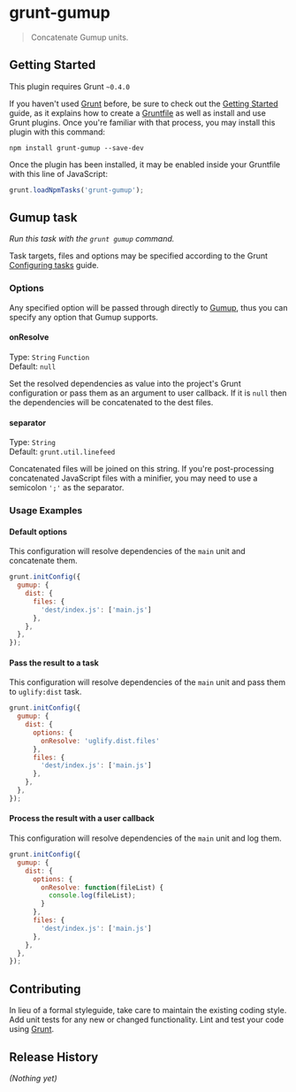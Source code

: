 # grunt-gumup

> Concatenate Gumup units.

## Getting Started
This plugin requires Grunt `~0.4.0`

If you haven't used [Grunt](http://gruntjs.com/) before, be sure to check out the [Getting Started](http://gruntjs.com/getting-started) guide, as it explains how to create a [Gruntfile](http://gruntjs.com/sample-gruntfile) as well as install and use Grunt plugins. Once you're familiar with that process, you may install this plugin with this command:

```shell
npm install grunt-gumup --save-dev
```

Once the plugin has been installed, it may be enabled inside your Gruntfile with this line of JavaScript:

```js
grunt.loadNpmTasks('grunt-gumup');
```

## Gumup task
_Run this task with the `grunt gumup` command._

Task targets, files and options may be specified according to the Grunt [Configuring tasks](http://gruntjs.com/configuring-tasks) guide.

### Options

Any specified option will be passed through directly to [Gumup][], thus you can specify any option that Gumup supports.

[Gumup]: https://github.com/amsemy/gumup

#### onResolve
Type: `String` `Function`  
Default: `null`

Set the resolved dependencies as value into the project's Grunt configuration or pass them as an argument to user callback.
If it is `null` then the dependencies will be concatenated to the dest files.

#### separator
Type: `String`  
Default: `grunt.util.linefeed`

Concatenated files will be joined on this string. If you're post-processing concatenated JavaScript files with a minifier, you may need to use a semicolon `';'` as the separator.

### Usage Examples

#### Default options
This configuration will resolve dependencies of the `main` unit and concatenate them.

```js
grunt.initConfig({
  gumup: {
    dist: {
      files: {
        'dest/index.js': ['main.js']
      },
    },
  },
});
```
#### Pass the result to a task 
This configuration will resolve dependencies of the `main` unit and pass them to `uglify:dist` task.

```js
grunt.initConfig({
  gumup: {
    dist: {
      options: {
        onResolve: 'uglify.dist.files'
      },
      files: {
        'dest/index.js': ['main.js']
      },
    },
  },
});
```
#### Process the result with a user callback
This configuration will resolve dependencies of the `main` unit and log them.

```js
grunt.initConfig({
  gumup: {
    dist: {
      options: {
        onResolve: function(fileList) {
          console.log(fileList);
        }
      },
      files: {
        'dest/index.js': ['main.js']
      },
    },
  },
});
```

## Contributing
In lieu of a formal styleguide, take care to maintain the existing coding style. Add unit tests for any new or changed functionality. Lint and test your code using [Grunt](http://gruntjs.com/).

## Release History
_(Nothing yet)_
